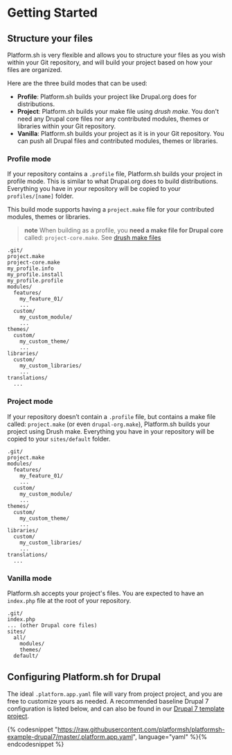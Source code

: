 # Getting Started

## Structure your files

Platform.sh is very flexible and allows you to structure your files as
you wish within your Git repository, and will build your project based
on how your files are organized.

Here are the three build modes that can be used:

-   **Profile**: Platform.sh builds your project like Drupal.org does
    for distributions.
-   **Project**: Platform.sh builds your make file using *drush make*.
    You don't need any Drupal core files nor any contributed modules,
    themes or libraries within your Git repository.
-   **Vanilla**: Platform.sh builds your project as it is in your Git
    repository. You can push all Drupal files and contributed modules,
    themes or libraries.

### Profile mode

If your repository contains a `.profile` file, Platform.sh builds your
project in profile mode. This is similar to what Drupal.org does to
build distributions. Everything you have in your repository will be
copied to your `profiles/[name]` folder.

This build mode supports having a `project.make` file for your
contributed modules, themes or libraries.

> **note**
> When building as a profile, you **need a make file for Drupal core** called: `project-core.make`. See
[drush make files](/frameworks/drupal7/drush.md)

```
.git/
project.make
project-core.make
my_profile.info
my_profile.install
my_profile.profile
modules/
  features/
    my_feature_01/
    ...
  custom/
    my_custom_module/
    ...
themes/
  custom/
    my_custom_theme/
    ...
libraries/
  custom/
    my_custom_libraries/
    ...
translations/
  ...
```

### Project mode

If your repository doesn’t contain a `.profile` file, but contains a
make file called: `project.make` (or even `drupal-org.make`),
Platform.sh builds your project using Drush make. Everything you have in
your repository will be copied to your `sites/default` folder.

```
.git/
project.make
modules/
  features/
    my_feature_01/
    ...
  custom/
    my_custom_module/
    ...
themes/
  custom/
    my_custom_theme/
    ...
libraries/
  custom/
    my_custom_libraries/
    ...
translations/
  ...
```

### Vanilla mode

Platform.sh accepts your project's files. You are expected to have an
`index.php` file at the root of your repository.

```
.git/
index.php
... (other Drupal core files)
sites/
  all/
    modules/
    themes/
  default/
```

## Configuring Platform.sh for Drupal

The ideal `.platform.app.yaml` file will vary from project project, and you are free to customize yours as needed.  A recommended baseline Drupal 7 configuration is listed below, and can also be found in our [Drupal 7 template project](https://github.com/platformsh/platformsh-example-drupal7).

{% codesnippet "https://raw.githubusercontent.com/platformsh/platformsh-example-drupal7/master/.platform.app.yaml", language="yaml" %}{% endcodesnippet %}

